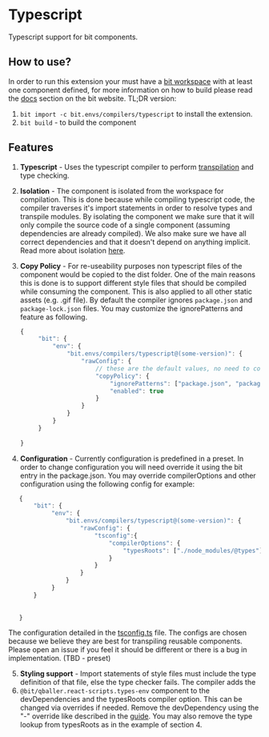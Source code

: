 Typescript
==========

Typescript support for bit components.

How to use?
-----------

In order to run this extension your must have a [bit workspace](https://docs.bit.dev/docs/concepts#bit-workspace) with at least one component defined, for more information on how to build please read the [docs](https://docs.bit.dev/docs/building-components) section on the bit website. TL;DR version: 

1. ```bit import -c bit.envs/compilers/typescript``` to install the extension.
2. ```bit build``` - to build the component

Features
-----------

1. **Typescript** - Uses the typescript compiler to perform [transpilation](https://en.wikipedia.org/wiki/Source-to-source_compiler) and type checking.
   
2. **Isolation**  - The component is isolated from the workspace for compilation. This is done because while compiling typescript code, the compiler traverses it's import statements in order to resolve types and transpile modules. By isolating the component we make sure that it will only compile the source code of a single component (assuming dependencies are already compiled). We also make sure we have all correct dependencies and that it doesn't depend on anything implicit. Read more about isolation [here](https://docs.bit.dev/docs/ext-concepts.html#what-is-an-isolated-component-environment). 

3. **Copy Policy** - For re-useability purposes non typescript files of the component would be copied to the dist folder. One of the main reasons this is done is to support different style files that should be compiled while consuming the component. This is also applied to all other static assets (e.g. .gif file). By default the compiler ignores ```package.json``` and ```package-lock.json``` files. You may customize the ignorePatterns and feature as following. 
   ```js
   {
        "bit": {
            "env": {
                "bit.envs/compilers/typescript@(some-version)": { 
                    "rawConfig": {
                        // these are the default values, no need to configure them. 
                        "copyPolicy": {
                            "ignorePatterns": ["package.json", "package-lock.json"],
                            "enabled": true
                        } 
                    }
                }
            }
        }
       
   }
   ```
      
4. **Configuration** - Currently configuration is predefined in a preset. In order to change configuration you will need override it using the bit entry in the package.json. You may override compilerOptions and other configuration using the following config for example: 
```js
   {
       "bit": {
            "env": {
                "bit.envs/compilers/typescript@(some-version)": { 
                    "rawConfig": {
                        "tsconfig":{ 
                            "compilerOptions": {
                                "typesRoots": ["./node_modules/@types"]
                            }
                        }
                    }
                }
            }
       }
       
       
   }
```
The configuration detailed in the [tsconfig.ts](https://github.com/teambit/envs/blob/master/packages/ts-compiler/src/tsconfig.ts) file. The configs are chosen because we believe they are best for transpiling reusable components. Please open an issue if you feel it should be different or there is a bug in implementation. (TBD - preset)

5. **Styling support** - Import statements of style files must include the type definition of that file, else the type checker fails. The compiler adds the 
6. ```@bit/qballer.react-scripts.types-env``` component to the devDependencies and the typesRoots compiler option. This can be changed via overrides if needed. Remove the devDependency using the "-" override like described in the [guide](https://docs.bit.dev/docs/overrides#components-dependencies). You may also remove the type lookup from typesRoots as in the example of section 4. 



